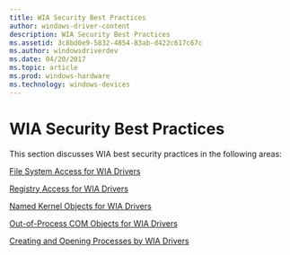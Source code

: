 ```yaml
---
title: WIA Security Best Practices
author: windows-driver-content
description: WIA Security Best Practices
ms.assetid: 3c8bd0e9-5832-4854-83ab-d422c617c67c
ms.author: windowsdriverdev
ms.date: 04/20/2017
ms.topic: article
ms.prod: windows-hardware
ms.technology: windows-devices
---
```


# WIA Security Best Practices





This section discusses WIA best security practices in the following areas:

[File System Access for WIA Drivers](file-system-access-for-wia-drivers.md)

[Registry Access for WIA Drivers](registry-access-for-wia-drivers.md)

[Named Kernel Objects for WIA Drivers](named-kernel-objects-for-wia-drivers.md)

[Out-of-Process COM Objects for WIA Drivers](out-of-process-com-objects-for-wia-drivers.md)

[Creating and Opening Processes by WIA Drivers](creating-and-opening-processes-by-wia-drivers.md)

 

 




